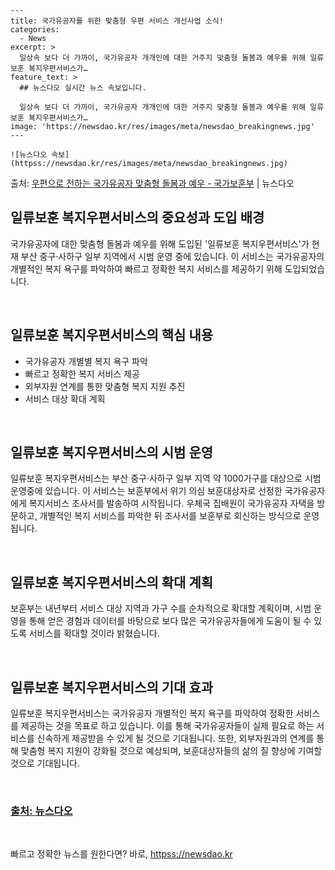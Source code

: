    ---
    title: 국가유공자를 위한 맞춤형 우편 서비스 개선사업 소식!
    categories:
      - News
    excerpt: >
      일상속 보다 더 가까이, 국가유공자 개개인에 대한 거주지 맞춤형 돌봄과 예우를 위해 일류보훈 복지우편서비스가…
    feature_text: >
      ## 뉴스다오 실시간 뉴스 속보입니다.
    
      일상속 보다 더 가까이, 국가유공자 개개인에 대한 거주지 맞춤형 돌봄과 예우를 위해 일류보훈 복지우편서비스가…
    image: 'https://newsdao.kr/res/images/meta/newsdao_breakingnews.jpg'
    ---
    
    ![뉴스다오 속보](httpss://newsdao.kr/res/images/meta/newsdao_breakingnews.jpg)

<p>출처: <a href="httpss://newsdao.kr/2764" rel="dofollow">우편으로 전하는 국가유공자 맞춤형 돌봄과 예우 - 국가보훈부</a> | 뉴스다오</p>

<h2>일류보훈 복지우편서비스의 중요성과 도입 배경</h2>
국가유공자에 대한 맞춤형 돌봄과 예우를 위해 도입된 '일류보훈 복지우편서비스'가 현재 부산 중구·사하구 일부 지역에서 시범 운영 중에 있습니다. 이 서비스는 국가유공자의 개별적인 복지 욕구를 파악하여 빠르고 정확한 복지 서비스를 제공하기 위해 도입되었습니다.
<p data-ke-size="size16">&nbsp;</p>

<h2 data-ke-size="size26">일류보훈 복지우편서비스의 핵심 내용</h2>
<ul>
  <li>국가유공자 개별별 복지 욕구 파악</li>
  <li>빠르고 정확한 복지 서비스 제공</li>
  <li>외부자원 연계를 통한 맞춤형 복지 지원 추진</li>
  <li>서비스 대상 확대 계획</li>
</ul>
<p data-ke-size="size16">&nbsp;</p>

<h2 data-ke-size="size26">일류보훈 복지우편서비스의 시범 운영</h2>
일류보훈 복지우편서비스는 부산 중구·사하구 일부 지역 약 1000가구를 대상으로 시범 운영중에 있습니다. 이 서비스는 보훈부에서 위기 의심 보훈대상자로 선정한 국가유공자에게 복지서비스 조사서를 발송하여 시작됩니다. 우체국 집배원이 국가유공자 자택을 방문하고, 개별적인 복지 서비스를 파악한 뒤 조사서를 보훈부로 회신하는 방식으로 운영됩니다.
<p data-ke-size="size16">&nbsp;</p>

<h2 data-ke-size="size26">일류보훈 복지우편서비스의 확대 계획</h2>
보훈부는 내년부터 서비스 대상 지역과 가구 수를 순차적으로 확대할 계획이며, 시범 운영을 통해 얻은 경험과 데이터를 바탕으로 보다 많은 국가유공자들에게 도움이 될 수 있도록 서비스를 확대할 것이라 밝혔습니다.
<p data-ke-size="size16">&nbsp;</p>

<h2 data-ke-size="size26">일류보훈 복지우편서비스의 기대 효과</h2>
일류보훈 복지우편서비스는 국가유공자 개별적인 복지 욕구를 파악하여 정확한 서비스를 제공하는 것을 목표로 하고 있습니다. 이를 통해 국가유공자들이 실제 필요로 하는 서비스를 신속하게 제공받을 수 있게 될 것으로 기대됩니다. 또한, 외부자원과의 연계를 통해 맞춤형 복지 지원이 강화될 것으로 예상되며, 보훈대상자들의 삶의 질 향상에 기여할 것으로 기대됩니다.
<p data-ke-size="size16">&nbsp;</p>
<h3><a href="httpss://newsdao.kr/2764">출처: 뉴스다오</a></h3>
<p data-ke-size="size16">&nbsp;</p> 

빠르고 정확한 뉴스를 원한다면? 바로, <a href="httpss://newsdao.kr" rel="dofollow">httpss://newsdao.kr</a>


    